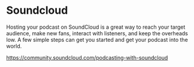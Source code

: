 # Soundcloud
Hosting your podcast on SoundCloud is a great way to reach your target audience, make new fans, interact with listeners, and keep the overheads low. A few simple steps can get you started and get your podcast into the world.

https://community.soundcloud.com/podcasting-with-soundcloud
